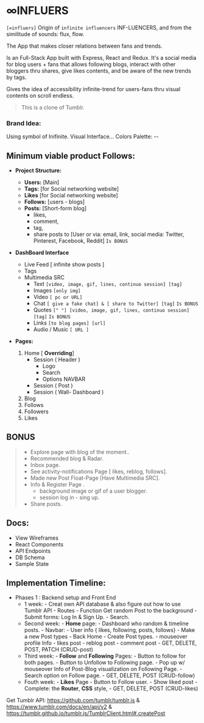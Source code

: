 # ∞INFLUERS
`[∞influers]` Origin of `infinite influencers` INF-LUENCERS, and from the similitude of sounds: flux, flow.

The App that makes closer relations between fans and trends. 

Is an Full-Stack App built with Express, React and Redux. It's a social media for blog users + fans that allows following blogs, interact with other bloggers thru shares, give likes contents, and be aware of the new trends by tags.

Gives the idea of accessibility infinite-trend for users-fans thru visual contents on scroll endless.
> This is a clone of Tumblr.

### Brand Idea: 
Using symbol of Inifinite.
Visual Interface...
Colors Palette: --

## Minimum viable product Follows:
  - **Project Structure:** 
    - **Users:** [Main]
    - **Tags:**  [for Social networking website]
    - **Likes**  [for Social networking website]
    - **Follows:** [users - blogs]
    - **Posts:** [Short-form blog] 
        - likes, 
        - comment, 
        - tag,
        - share posts to [User or via: email, link, social media: Twitter, Pinterest, Facebook, Reddit] `Is BONUS`

 - **DashBoard Interface**
     - Live Feed [ infinite show posts ]
     - Tags
     - Multimedia SRC
        - Text `[video, image, gif, lines, continuo session] [tag]`
        - Images `[only img]`
        - Video `[ pc or URL]`
        - Chat `[ give a fake chat] & [ share to Twitter] [tag]` `Is BONUS`
        - Quotes `[" "] [video, image, gif, lines, continuo session] [tag]` `Is BONUS`
        - Links `[to blog pages] [url]`
        - Audio / Music `[ URL ]`

 - **Pages:**
    1. Home [ **Overriding**]
        - Session ( Header )
            - Logo
            - Search
            - Options NAVBAR
        - Session ( Post )
        - Session ( Wall- Dashboard )
    2. Blog
    3. Follows 
    4. Followers
    5. Likes 

## BONUS
>    - Explore page with blog of the moment..
>    - Recommended blog & Radar.
>    - Inbox page.
>    - See activity-notifications Page [ likes, reblog, follows].
>    - Made new Post Float-Page [Have Multimedia SRC].
>    - Info & Register Page .
>        - background image or gif of a user blogger.
>        - session log in - sing up.
>   - Share posts.

## Docs: 
   * View Wireframes
   * React Components
   * API Endpoints
   * DB Schema
   * Sample State

## Implementation Timeline: 
- Phases 1 : Backend setup and Front End 
    * 1 week: 
            - Creat own API database & also figure out how to use Tumblr API
            - Routes
            - Function Get random Post to the background 
            - Submit forms: Log In & Sign Up.
            - Search.
    * Second week:
            - **Home** page:
                - Dashboard who random & timeline posts.
                - Navbar: 
                    - User info { likes, following, posts, follows}
                    - Make a new Post types
                    - Back Home 
                - Create Post types.
                - mouseover profile Info
                - likes post
                - reblog post
                - comment post
                - GET, DELETE, POST, PATCH (CRUD-post)
    * Third week:
           - **Follow** and **Following** Pages:
                - Button to follow for both pages.
                - Button to Unfollow to Following page.
                - Pop up w/ mouseover Info of Post-Blog visualization on Following Page.
                - Search option on Follow page.
                - GET, DELETE, POST (CRUD-follow)
    * Fouth week: 
            - **Likes** Page
                - Button to Follow user.
                - Show liked post
                - Complete: the **Router**, **CSS** style,
                - GET, DELETE, POST (CRUD-likes) 


Get Tumblr API: https://github.com/tumblr/tumblr.js  & https://www.tumblr.com/docs/en/api/v2 & https://tumblr.github.io/tumblr.js/TumblrClient.html#.createPost